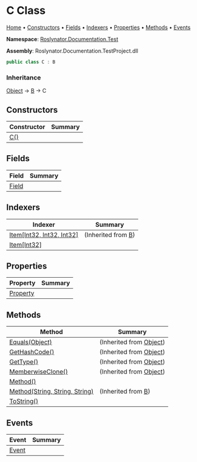 <a name="_top"></a>

# C Class

[Home](../../../../README.md#_top) &#x2022; [Constructors](#constructors) &#x2022; [Fields](#fields) &#x2022; [Indexers](#indexers) &#x2022; [Properties](#properties) &#x2022; [Methods](#methods) &#x2022; [Events](#events)

**Namespace**: [Roslynator.Documentation.Test](../README.md#_top)

**Assembly**: Roslynator\.Documentation\.TestProject\.dll

```csharp
public class C : B
```

### Inheritance

[Object](https://docs.microsoft.com/en-us/dotnet/api/system.object) &#x2192; [B](../B/README.md#_top) &#x2192; C

## Constructors

| Constructor | Summary |
| ----------- | ------- |
| [C()](-ctor/README.md#_top) | |

## Fields

| Field | Summary |
| ----- | ------- |
| [Field](Field/README.md#_top) | |

## Indexers

| Indexer | Summary |
| ------- | ------- |
| [Item\[Int32, Int32, Int32\]](../B/Item/README.md#_top) |  \(Inherited from [B](../B/README.md#_top)\) |
| [Item\[Int32\]](Item/README.md#_top) | |

## Properties

| Property | Summary |
| -------- | ------- |
| [Property](Property/README.md#_top) | |

## Methods

| Method | Summary |
| ------ | ------- |
| [Equals(Object)](https://docs.microsoft.com/en-us/dotnet/api/system.object.equals) |  \(Inherited from [Object](https://docs.microsoft.com/en-us/dotnet/api/system.object)\) |
| [GetHashCode()](https://docs.microsoft.com/en-us/dotnet/api/system.object.gethashcode) |  \(Inherited from [Object](https://docs.microsoft.com/en-us/dotnet/api/system.object)\) |
| [GetType()](https://docs.microsoft.com/en-us/dotnet/api/system.object.gettype) |  \(Inherited from [Object](https://docs.microsoft.com/en-us/dotnet/api/system.object)\) |
| [MemberwiseClone()](https://docs.microsoft.com/en-us/dotnet/api/system.object.memberwiseclone) |  \(Inherited from [Object](https://docs.microsoft.com/en-us/dotnet/api/system.object)\) |
| [Method()](Method/README.md#_top) | |
| [Method(String, String, String)](../B/Method/README.md#_top) |  \(Inherited from [B](../B/README.md#_top)\) |
| [ToString()](ToString/README.md#_top) | |

## Events

| Event | Summary |
| ----- | ------- |
| [Event](Event/README.md#_top) | |

